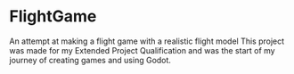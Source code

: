# FlightGame
An attempt at making a flight game with a realistic flight model
This project was made for my Extended Project Qualification and was the start of my journey of creating games and using Godot.

